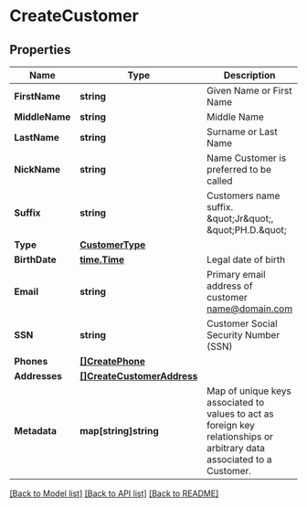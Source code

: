 # CreateCustomer

## Properties

Name | Type | Description | Notes
------------ | ------------- | ------------- | -------------
**FirstName** | **string** | Given Name or First Name | 
**MiddleName** | **string** | Middle Name | [optional] 
**LastName** | **string** | Surname or Last Name | 
**NickName** | **string** | Name Customer is preferred to be called | [optional] 
**Suffix** | **string** | Customers name suffix. \&quot;Jr\&quot;, \&quot;PH.D.\&quot; | [optional] 
**Type** | [**CustomerType**](CustomerType.md) |  | [optional] 
**BirthDate** | [**time.Time**](time.Time.md) | Legal date of birth | 
**Email** | **string** | Primary email address of customer name@domain.com | 
**SSN** | **string** | Customer Social Security Number (SSN) | 
**Phones** | [**[]CreatePhone**](CreatePhone.md) |  | [optional] 
**Addresses** | [**[]CreateCustomerAddress**](CreateCustomerAddress.md) |  | 
**Metadata** | **map[string]string** | Map of unique keys associated to values to act as foreign key relationships or arbitrary data associated to a Customer. | [optional] 

[[Back to Model list]](../README.md#documentation-for-models) [[Back to API list]](../README.md#documentation-for-api-endpoints) [[Back to README]](../README.md)


